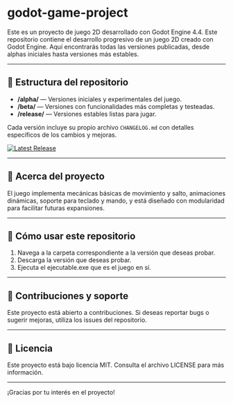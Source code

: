 # godot-game-project
Este es un proyecto de juego 2D desarrollado con Godot Engine 4.4.
Este repositorio contiene el desarrollo progresivo de un juego 2D creado con Godot Engine. Aquí encontrarás todas las versiones publicadas, desde alphas iniciales hasta versiones más estables.

---

## 📁 Estructura del repositorio
- **/alpha/** — Versiones iniciales y experimentales del juego.  
- **/beta/** — Versiones con funcionalidades más completas y testeadas.  
- **/release/** — Versiones estables listas para jugar.

Cada versión incluye su propio archivo `CHANGELOG.md` con detalles específicos de los cambios y mejoras.

[![Latest Release](https://img.shields.io/github/v/release/ErYaime/godot-game-project)](https://github.com/ErYaime/godot-game-project/releases/latest)

---

## 🔧 Acerca del proyecto

El juego implementa mecánicas básicas de movimiento y salto, animaciones dinámicas, soporte para teclado y mando, y está diseñado con modularidad para facilitar futuras expansiones.

---

## 🚀 Cómo usar este repositorio

1. Navega a la carpeta correspondiente a la versión que deseas probar.  
2. Descarga la versión que deseas probar.  
3. Ejecuta el ejecutable.exe que es el juego en sí.

---

## 🤝 Contribuciones y soporte

Este proyecto está abierto a contribuciones. Si deseas reportar bugs o sugerir mejoras, utiliza los issues del repositorio.

---

## 📄 Licencia

Este proyecto está bajo licencia MIT. Consulta el archivo LICENSE para más información.

---

¡Gracias por tu interés en el proyecto!
